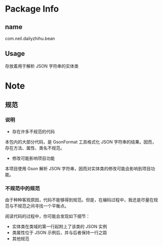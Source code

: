 # Package Info
## name
com.neil.dailyzhihu.bean

## Usage
存放着用于解析 JSON 字符串的实体类

# Note

## 规范

### 说明

- 存在许多不规范的代码

本包内的大部分代码，是 GsonFormat 工具格式化 JSON 字符串的结果。因而，存在方法、属性、类名不规范。

- 修改可能影响项目功能

本项目使用 Gson 解析 JSON 字符串，因而对实体类的修改可能会影响到项目功能。

### 不规范中的规范

由于种种客观原因，代码不能够得到规范。但是，在编码过程中，我还是尽量在规范与不规范之间寻找一个平衡点。

阅读代码的过程中，你可能会发现如下细节：
- 实体类在类域的第一行起附上了该类的 JSON 实例
- 类属性位于 JSON 示例后，并与后者保持一行之距
- 其他规范
